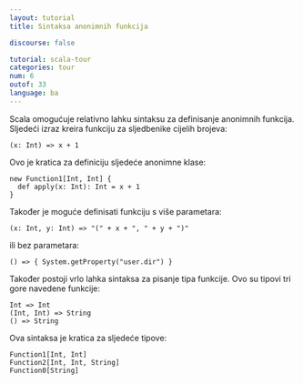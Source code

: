 ```yaml
---
layout: tutorial
title: Sintaksa anonimnih funkcija

discourse: false

tutorial: scala-tour
categories: tour
num: 6
outof: 33
language: ba
---
```


Scala omogućuje relativno lahku sintaksu za definisanje anonimnih funkcija. Sljedeći izraz kreira funkciju za sljedbenike cijelih brojeva:

    (x: Int) => x + 1

Ovo je kratica za definiciju sljedeće anonimne klase:

    new Function1[Int, Int] {
      def apply(x: Int): Int = x + 1
    }

Također je moguće definisati funkciju s više parametara:

    (x: Int, y: Int) => "(" + x + ", " + y + ")"

ili bez parametara:

    () => { System.getProperty("user.dir") }

Također postoji vrlo lahka sintaksa za pisanje tipa funkcije. Ovo su tipovi tri gore navedene funkcije:

    Int => Int
    (Int, Int) => String
    () => String

Ova sintaksa je kratica za sljedeće tipove:

    Function1[Int, Int]
    Function2[Int, Int, String]
    Function0[String]
